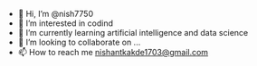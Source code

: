 - 👋 Hi, I’m @nish7750
- 👀 I’m interested in codind
- 🌱 I’m currently learning artificial intelligence and data science
- 💞️ I’m looking to collaborate on ...
- 📫 How to reach me nishantkakde1703@gmail.com

<!---
nish7750/nish7750 is a ✨ special ✨ repository because its `README.md` (this file) appears on your GitHub profile.
You can click the Preview link to take a look at your changes.
--->
